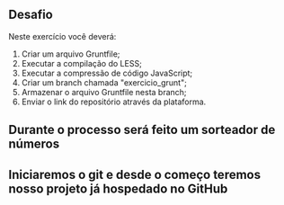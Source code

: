 ## Desafio
Neste exercício você deverá:
1) Criar um arquivo Gruntfile;
2) Executar a compilação do LESS;
3) Executar a compressão de código JavaScript;
4) Criar um branch chamada "exercicio_grunt";
5) Armazenar o arquivo Gruntfile nesta branch;
6) Enviar o link do repositório através da plataforma.

## Durante o processo será feito um sorteador de números

## Iniciaremos o git e desde o começo teremos nosso projeto já hospedado no GitHub
